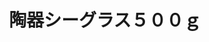 ---
title: 陶器シーグラス５００ｇ
description: 陶器シーグラスレア
lang: ja
layout: product-page
id: prod_DZsk6wW17FRr5p
priority: 13
説明: 陶器シーグラスレア
価格: 700
在庫: 2
---